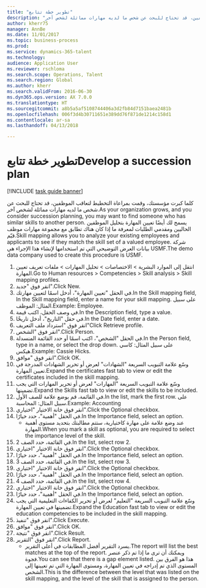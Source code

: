 ```yaml
--- 
title: "تطوير خطة تتابع"
description: "كلما كبرت مؤسستك، وقمت بمراعاة التخطيط لتعاقب الموظفين، قد تحتاج للبحث عن شخص ما لديه مهارات مماثلة لشخص آخر."
author: kherr75
manager: AnnBe
ms.date: 11/01/2017
ms.topic: business-process
ms.prod: 
ms.service: dynamics-365-talent
ms.technology: 
audience: Application User
ms.reviewer: rschloma
ms.search.scope: Operations, Talent
ms.search.region: Global
ms.author: kherr
ms.search.validFrom: 2016-06-30
ms.dyn365.ops.version: AX 7.0.0
ms.translationtype: HT
ms.sourcegitcommit: a8b5a5af5108744406a3d2fb84d7151baea2481b
ms.openlocfilehash: 006f3d4b30711651e389dd76f871de1214c158d1
ms.contentlocale: ar-sa
ms.lasthandoff: 04/13/2018

---
```

# <a name="develop-a-succession-plan"></a><span data-ttu-id="c3d06-103">تطوير خطة تتابع</span><span class="sxs-lookup"><span data-stu-id="c3d06-103">Develop a succession plan</span></span>

[!INCLUDE [task guide banner](../../includes/task-guide-banner.md)]

<span data-ttu-id="c3d06-104">كلما كبرت مؤسستك، وقمت بمراعاة التخطيط لتعاقب الموظفين، قد تحتاج للبحث عن شخص ما لديه مهارات مماثلة لشخص آخر.</span><span class="sxs-lookup"><span data-stu-id="c3d06-104">As your organization grows, and you consider succession planning, you may want to find someone who has similar skills to another person.</span></span>  <span data-ttu-id="c3d06-105">يسمح لك أيضًا تعيين المهارة بتحليل الموظفين الحاليين ومقدمي الطلبات لمعرفة ما إذا كان هناك تطابق مع مجموعة مهارات موظف قيّم.</span><span class="sxs-lookup"><span data-stu-id="c3d06-105">Skill mapping allows you to analyze your existing employees and applicants to see if they match the skill set of a valued employee.</span></span> <span data-ttu-id="c3d06-106">شركة بيانات العرض التوضيحي التي تم استخدامها لإنشاء هذا الإجراء هي USMF.</span><span class="sxs-lookup"><span data-stu-id="c3d06-106">The demo data company used to create this procedure is USMF.</span></span>

1. <span data-ttu-id="c3d06-107">انتقل إلى الموارد البشرية > الاختصاصات > تحليل المهارات > ملفات تعريف تعيين المهارة.</span><span class="sxs-lookup"><span data-stu-id="c3d06-107">Go to Human resources > Competencies > Skill analysis > Skill mapping profiles.</span></span>
2. <span data-ttu-id="c3d06-108">انقر فوق "جديد".</span><span class="sxs-lookup"><span data-stu-id="c3d06-108">Click New.</span></span>
3. <span data-ttu-id="c3d06-109">في الحقل "تعيين المهارة"، أدخل اسمًا لتعيين مهارتك.</span><span class="sxs-lookup"><span data-stu-id="c3d06-109">In the Skill mapping field, In the Skill mapping field, enter a name for your skill mapping.</span></span>  <span data-ttu-id="c3d06-110">على سبيل المثال: الموظف.</span><span class="sxs-lookup"><span data-stu-id="c3d06-110">Example: Employee.</span></span>
4. <span data-ttu-id="c3d06-111">في وصف الحقل، اكتب قيمة.</span><span class="sxs-lookup"><span data-stu-id="c3d06-111">In the Description field, type a value.</span></span>
5. <span data-ttu-id="c3d06-112">في حقل "التاريخ"، أدخل تاريخًا.</span><span class="sxs-lookup"><span data-stu-id="c3d06-112">In the Date field, enter a date.</span></span>
6. <span data-ttu-id="c3d06-113">انقر فوق "استرداد ملف التعريف"</span><span class="sxs-lookup"><span data-stu-id="c3d06-113">Click Retrieve profile.</span></span>
7. <span data-ttu-id="c3d06-114">انقر فوق "الشخص‬".</span><span class="sxs-lookup"><span data-stu-id="c3d06-114">Click Person.</span></span>
8. <span data-ttu-id="c3d06-115">في الحقل "الشخص"، اكتب اسمًا أو حدد القائمة المنسدلة.</span><span class="sxs-lookup"><span data-stu-id="c3d06-115">In the Person field, type in a name, or select the drop down.</span></span>  <span data-ttu-id="c3d06-116">على سبيل المثال: كاسي هيكس.</span><span class="sxs-lookup"><span data-stu-id="c3d06-116">Example: Cassie Hicks.</span></span>
9. <span data-ttu-id="c3d06-117">انقر فوق "موافق".</span><span class="sxs-lookup"><span data-stu-id="c3d06-117">Click OK.</span></span>
10. <span data-ttu-id="c3d06-118">وسّع علامة التبويب السريعة "الشهادات" لعرض أو تحرير الشهادات المدرجة في تعيين المهارة.</span><span class="sxs-lookup"><span data-stu-id="c3d06-118">Expand the certificates fast tab to view or edit the certificates included in the skill mapping.</span></span>
11. <span data-ttu-id="c3d06-119">وسّع علامة التبويب السريعة "المهارات" لعرض أو تحرير المهارات التي يجب تضمينها.</span><span class="sxs-lookup"><span data-stu-id="c3d06-119">Expand the Skills fast tab to view or edit the skills to be included.</span></span>
12. <span data-ttu-id="c3d06-120">في القائمة، قم بوضع علامة للصف الأول.</span><span class="sxs-lookup"><span data-stu-id="c3d06-120">In the list, mark the first row.</span></span>  <span data-ttu-id="c3d06-121">على سبيل المثال: المحاسبة.</span><span class="sxs-lookup"><span data-stu-id="c3d06-121">Example:  Accounting</span></span>
13. <span data-ttu-id="c3d06-122">انقر فوق خانة الاختيار "اختياري".</span><span class="sxs-lookup"><span data-stu-id="c3d06-122">Click the Optional checkbox.</span></span>
14. <span data-ttu-id="c3d06-123">في الحقل "أهمية‬"، حدد خيارًا.</span><span class="sxs-lookup"><span data-stu-id="c3d06-123">In the Importance field, select an option.</span></span>
    * <span data-ttu-id="c3d06-124">عند وضع علامة على مهارة كاختيارية، ستتم مطالبتك بتحديد مستوى أهمية المهارة.</span><span class="sxs-lookup"><span data-stu-id="c3d06-124">When you mark a skill as optional, you are required to select the importance level of the skill.</span></span>  
15. <span data-ttu-id="c3d06-125">في القائمة، حدد الصف 2.</span><span class="sxs-lookup"><span data-stu-id="c3d06-125">In the list, select row 2.</span></span>
16. <span data-ttu-id="c3d06-126">انقر فوق خانة الاختيار "اختياري".</span><span class="sxs-lookup"><span data-stu-id="c3d06-126">Click the Optional checkbox.</span></span>
17. <span data-ttu-id="c3d06-127">في الحقل "أهمية‬"، حدد خيارًا.</span><span class="sxs-lookup"><span data-stu-id="c3d06-127">In the Importance field, select an option.</span></span>
18. <span data-ttu-id="c3d06-128">في القائمة، حدد الصف 3.</span><span class="sxs-lookup"><span data-stu-id="c3d06-128">In the list, select row 3.</span></span>
19. <span data-ttu-id="c3d06-129">انقر فوق خانة الاختيار "اختياري".</span><span class="sxs-lookup"><span data-stu-id="c3d06-129">Click the Optional checkbox.</span></span>
20. <span data-ttu-id="c3d06-130">في الحقل "أهمية‬"، حدد خيارًا.</span><span class="sxs-lookup"><span data-stu-id="c3d06-130">In the Importance field, select an option.</span></span>
21. <span data-ttu-id="c3d06-131">في القائمة، حدد الصف 4.</span><span class="sxs-lookup"><span data-stu-id="c3d06-131">In the list, select row 4.</span></span>
22. <span data-ttu-id="c3d06-132">انقر فوق خانة الاختيار "اختياري".</span><span class="sxs-lookup"><span data-stu-id="c3d06-132">Click the Optional checkbox.</span></span>
23. <span data-ttu-id="c3d06-133">في الحقل "أهمية‬"، حدد خيارًا.</span><span class="sxs-lookup"><span data-stu-id="c3d06-133">In the Importance field, select an option.</span></span>
24. <span data-ttu-id="c3d06-134">وسّع علامة التبويب السريعة "التعليم" لعرض أو تحرير الكفاءات التعليمية التي يجب تضمينها في تعيين المهارة.</span><span class="sxs-lookup"><span data-stu-id="c3d06-134">Expand the Education fast tab to view or edit the education competencies to be included in the skill mapping.</span></span>
25. <span data-ttu-id="c3d06-135">انقر فوق "تنفيذ".</span><span class="sxs-lookup"><span data-stu-id="c3d06-135">Click Execute.</span></span>
26. <span data-ttu-id="c3d06-136">انقر فوق "موافق".</span><span class="sxs-lookup"><span data-stu-id="c3d06-136">Click OK.</span></span>
27. <span data-ttu-id="c3d06-137">انقر فوق "نتيجة".</span><span class="sxs-lookup"><span data-stu-id="c3d06-137">Click Result.</span></span>
28. <span data-ttu-id="c3d06-138">انقر فوق "التقرير".</span><span class="sxs-lookup"><span data-stu-id="c3d06-138">Click Report.</span></span>
    * <span data-ttu-id="c3d06-139">يسرد التقرير أفضل المطابقات في أعلى التقرير.</span><span class="sxs-lookup"><span data-stu-id="c3d06-139">The report will list the best matches at the top of the report.</span></span>  <span data-ttu-id="c3d06-140">ويمكنك أن ترى ما إذا تم ذكر عنصر فجوة.</span><span class="sxs-lookup"><span data-stu-id="c3d06-140">You can see that there is a gap element listed.</span></span>  <span data-ttu-id="c3d06-141">هذا هو الفرق بين المستوى الذي تم إدراجه في تعيين المهارة، ومستوى المهارة التي تم تعيينها إلى الشخص.</span><span class="sxs-lookup"><span data-stu-id="c3d06-141">This is the difference between the level that was listed on the skill mapping, and the level of the skill that is assigned to the person.</span></span>  



